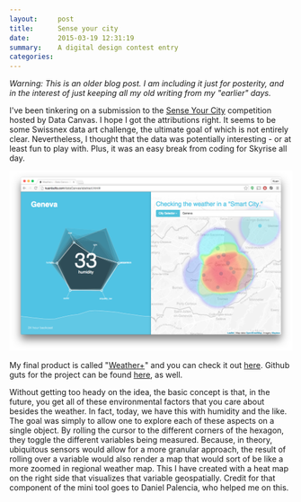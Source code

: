 ```yaml
---
layout:     post
title:      Sense your city
date:       2015-03-19 12:31:19
summary:    A digital design contest entry
categories: 
---
```


_Warning: This is an older blog post. I am including it just for posterity, and in the interest of just keeping all my old writing from my "earlier" days._

I've been tinkering on a submission to the [Sense Your City](http://datacanvas.org/sense-your-city/) competition hosted by Data Canvas. I hope I got the attributions right. It seems to be some Swissnex data art challenge, the ultimate goal of which is not entirely clear. Nevertheless, I thought that the data was potentially interesting - or at least fun to play with. Plus, it was an easy break from coding for Skyrise all day.

![voronoi](https://raw.githubusercontent.com/kuanb/kuanb.github.io/master/images/_posts/datacanvas.png)

My final product is called "[Weather+](http://kuanbutts.com/dataCanvas/)" and you can check it out [here](http://kuanbutts.com/dataCanvas/). Github guts for the project can be found [here](https://github.com/kuanb/dataCanvas), as well.

Without getting too heady on the idea, the basic concept is that, in the future, you get all of these environmental factors that you care about besides the weather. In fact, today, we have this with humidity and the like. The goal was simply to allow one to explore each of these aspects on a single object. By rolling the cursor to the different corners of the hexagon, they toggle the different variables being measured. Because, in theory, ubiquitous sensors would allow for a more granular approach, the result of rolling over a variable would also render a map that would sort of be like a more zoomed in regional weather map. This I have created with a heat map on the right side that visualizes that variable geospatially. Credit for that component of the mini tool goes to Daniel Palencia, who helped me on this.